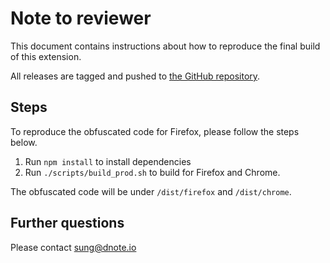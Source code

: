 # Note to reviewer

This document contains instructions about how to reproduce the final build of this extension.

All releases are tagged and pushed to [the GitHub repository](https://github.com/dnote/dnote).

## Steps

To reproduce the obfuscated code for Firefox, please follow the steps below.

1.  Run `npm install` to install dependencies
2.  Run `./scripts/build_prod.sh` to build for Firefox and Chrome.

The obfuscated code will be under `/dist/firefox` and `/dist/chrome`.

## Further questions

Please contact sung@dnote.io
